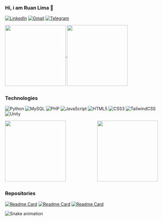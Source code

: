 ### Hi, i am Ruan Lima 👋

[![LinkedIn](https://img.shields.io/badge/linkedin-%230077B5.svg?style=for-the-badge&logo=linkedin&logoColor=white)](https://www.linkedin.com/in/ruan-lima-a945a127a/)
[![Gmail](https://img.shields.io/badge/Gmail-D14836?style=for-the-badge&logo=gmail&logoColor=white)](https://mail.google.com/mail/?view=cm&fs=1&to=ruanlimafn@gmail.com)
[![Telegram](https://img.shields.io/badge/Telegram-2CA5E0?style=for-the-badge&logo=telegram&logoColor=white)](https://t.me/ruanllima)

<a href="https://github.com/ruanllima">
  <img height=200 align="center" src="https://github-readme-stats.vercel.app/api?username=ruanllima&theme=outrun&include_all_comits=true" />
</a>
<a href="https://github.com/ruanllima">
  <img height=200 align="center" src="https://github-readme-stats.vercel.app/api/top-langs?username=ruanllima&theme=outrun&layout=compact&langs_count=8&card_width=320" />
</a>

 ##

### Technologies
![Python](https://img.shields.io/badge/python-3670A0?style=for-the-badge&logo=python&logoColor=ffdd54)
![MySQL](https://img.shields.io/badge/mysql-4479A1.svg?style=for-the-badge&logo=mysql&logoColor=white)
![PHP](https://img.shields.io/badge/php-%23777BB4.svg?style=for-the-badge&logo=php&logoColor=white)
![JavaScript](https://img.shields.io/badge/javascript-%23323330.svg?style=for-the-badge&logo=javascript&logoColor=%23F7DF1E)
![HTML5](https://img.shields.io/badge/html5-%23E34F26.svg?style=for-the-badge&logo=html5&logoColor=white)
![CSS3](https://img.shields.io/badge/css3-%231572B6.svg?style=for-the-badge&logo=css3&logoColor=white)
![TailwindCSS](https://img.shields.io/badge/tailwindcss-%2338B2AC.svg?style=for-the-badge&logo=tailwind-css&logoColor=white)
![Unity](https://img.shields.io/badge/unity-%23000000.svg?style=for-the-badge&logo=unity&logoColor=white)

<div>
  <a align="center" href="https://github.com/ruanllima">
    <img height=200 align="center" src="https://github-readme-stats.vercel.app/api/wakatime?username=ruanllima&layout=compact&theme=outrun&langs_count=8&card_width=320"/>
  </a>
  <img align="right" height="200" src="https://cdn.discordapp.com/attachments/790738063500378124/1345053086179393683/download.gif?ex=67c325cd&is=67c1d44d&hm=6425e679e42adcd78bf4c1b71f32320bd00502ad670aeb97d374bab40820bc70&">
</div>


 ##

### Repositories
[![Readme Card](https://github-readme-stats.vercel.app/api/pin/?username=ruanllima&repo=portfolio&theme=outrun)](https://github.com/anuraghazra/github-readme-stats)
[![Readme Card](https://github-readme-stats.vercel.app/api/pin/?username=ruanllima&repo=eda_commerce_mcz&theme=outrun)](https://github.com/anuraghazra/github-readme-stats)
[![Readme Card](https://github-readme-stats.vercel.app/api/pin/?username=ruanllima&repo=game&theme=outrun)](https://github.com/anuraghazra/github-readme-stats)

![Snake animation](https://github.com/ruanllima/ruanllima/blob/output/github-contribution-grid-snake-.svg)

